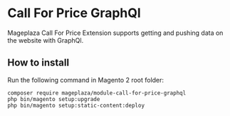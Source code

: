 # Call For Price GraphQl
Mageplaza Call For Price Extension supports getting and pushing data on the website with GraphQl.

## How to install

Run the following command in Magento 2 root folder:

```
composer require mageplaza/module-call-for-price-graphql
php bin/magento setup:upgrade
php bin/magento setup:static-content:deploy
```
